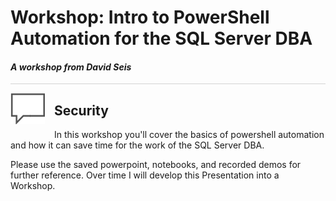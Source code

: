 # Workshop: Intro to PowerShell Automation for the SQL Server DBA 

#### <i>A workshop from David Seis</i>

<p style="border-bottom: 1px solid lightgrey;"></p>

<img style="float: left; margin: 0px 15px 15px 0px;" src="../graphics/textbubble.png"> <h2>Security</h2>

In this workshop you'll cover the basics of powershell automation and how it can save time for the work of the SQL Server DBA. 

Please use the saved powerpoint, notebooks, and recorded demos for further reference. Over time I will develop this Presentation into a Workshop.
<dl>